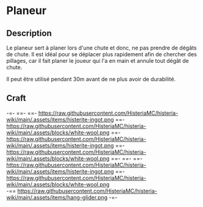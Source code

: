 # Planeur

## Description
Le planeur sert à planer lors d'une chute et donc, ne pas prendre de dégâts de chute. Il est idéal pour se déplacer plus rapidement afin de chercher des pillages, car il fait planer le joueur qui l'a en main et annule tout dégât de chute.

Il peut être utilisé pendant 30m avant de ne plus avoir de durabilité.

## Craft
-=-
 ==- 
 ==- https://raw.githubusercontent.com/HisteriaMC/histeria-wiki/main/.assets/items/histerite-ingot.png
 ==- https://raw.githubusercontent.com/HisteriaMC/histeria-wiki/main/.assets/blocks/white-wool.png
 ==- https://raw.githubusercontent.com/HisteriaMC/histeria-wiki/main/.assets/items/histerite-ingot.png
 ==- https://raw.githubusercontent.com/HisteriaMC/histeria-wiki/main/.assets/blocks/white-wool.png
 ==- 
 ==- 
 ==- https://raw.githubusercontent.com/HisteriaMC/histeria-wiki/main/.assets/items/histerite-ingot.png
 ==- https://raw.githubusercontent.com/HisteriaMC/histeria-wiki/main/.assets/blocks/white-wool.png  
 -== https://raw.githubusercontent.com/HisteriaMC/histeria-wiki/main/.assets/items/hang-glider.png
-=-
